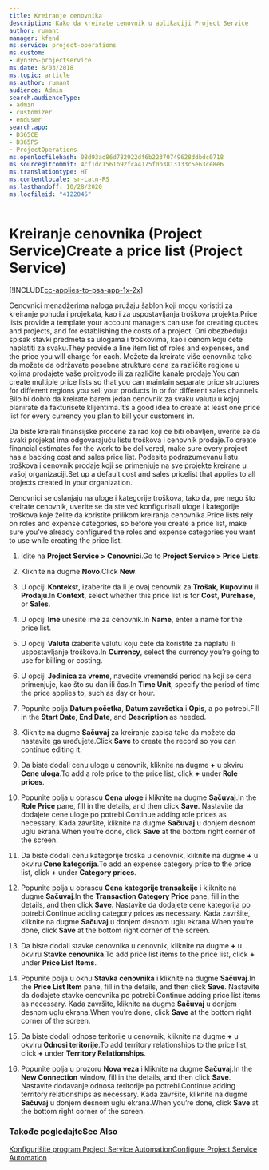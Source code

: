 ```yaml
---
title: Kreiranje cenovnika
description: Kako da kreirate cenovnik u aplikaciji Project Service
author: rumant
manager: kfend
ms.service: project-operations
ms.custom:
- dyn365-projectservice
ms.date: 8/03/2018
ms.topic: article
ms.author: rumant
audience: Admin
search.audienceType:
- admin
- customizer
- enduser
search.app:
- D365CE
- D365PS
- ProjectOperations
ms.openlocfilehash: 08d93ad86d782922df6b22370749628ddbdc0718
ms.sourcegitcommit: 4cf1dc1561b92fca4175f0b3813133c5e63ce8e6
ms.translationtype: HT
ms.contentlocale: sr-Latn-RS
ms.lasthandoff: 10/28/2020
ms.locfileid: "4122045"
---
```

# <a name="create-a-price-list-project-service"></a><span data-ttu-id="ab861-103">Kreiranje cenovnika (Project Service)</span><span class="sxs-lookup"><span data-stu-id="ab861-103">Create a price list (Project Service)</span></span>

[!INCLUDE[cc-applies-to-psa-app-1x-2x](../includes/cc-applies-to-psa-app-1x-2x.md)]

<span data-ttu-id="ab861-104">Cenovnici menadžerima naloga pružaju šablon koji mogu koristiti za kreiranje ponuda i projekata, kao i za uspostavljanja troškova projekta.</span><span class="sxs-lookup"><span data-stu-id="ab861-104">Price lists provide a template your account managers can use for creating quotes and projects, and for establishing the costs of a project.</span></span> <span data-ttu-id="ab861-105">Oni obezbeđuju spisak stavki predmeta sa ulogama i troškovima, kao i cenom koju ćete naplatiti za svaku.</span><span class="sxs-lookup"><span data-stu-id="ab861-105">They provide a line item list of roles and expenses, and the price you will charge for each.</span></span> <span data-ttu-id="ab861-106">Možete da kreirate više cenovnika tako da možete da održavate posebne strukture cena za različite regione u kojima prodajete vaše proizvode ili za različite kanale prodaje.</span><span class="sxs-lookup"><span data-stu-id="ab861-106">You can create multiple price lists so that you can maintain separate price structures for different regions you sell your products in or for different sales channels.</span></span> <span data-ttu-id="ab861-107">Bilo bi dobro da kreirate barem jedan cenovnik za svaku valutu u kojoj planirate da fakturišete klijentima.</span><span class="sxs-lookup"><span data-stu-id="ab861-107">It’s a good idea to create at least one price list for every currency you plan to bill your customers in.</span></span>  
  
<span data-ttu-id="ab861-108">Da biste kreirali finansijske procene za rad koji će biti obavljen, uverite se da svaki projekat ima odgovarajuću listu troškova i cenovnik prodaje.</span><span class="sxs-lookup"><span data-stu-id="ab861-108">To create financial estimates for the work to be delivered, make sure every project has a backing cost and sales price list.</span></span> <span data-ttu-id="ab861-109">Podesite podrazumevanu listu troškova i cenovnik prodaje koji se primenjuje na sve projekte kreirane u vašoj organizaciji.</span><span class="sxs-lookup"><span data-stu-id="ab861-109">Set up a default cost and sales pricelist that applies to all projects created in your organization.</span></span>  
  
<span data-ttu-id="ab861-110">Cenovnici se oslanjaju na uloge i kategorije troškova, tako da, pre nego što kreirate cenovnik, uverite se da ste već konfigurisali uloge i kategorije troškova koje želite da koristite prilikom kreiranja cenovnika.</span><span class="sxs-lookup"><span data-stu-id="ab861-110">Price lists rely on roles and expense categories, so before you create a price list, make sure you’ve already configured the roles and expense categories you want to use while creating the price list.</span></span>  
  
1.  <span data-ttu-id="ab861-111">Idite na **Project Service > Cenovnici**.</span><span class="sxs-lookup"><span data-stu-id="ab861-111">Go to **Project Service > Price Lists**.</span></span>  
  
2.  <span data-ttu-id="ab861-112">Kliknite na dugme **Novo**.</span><span class="sxs-lookup"><span data-stu-id="ab861-112">Click **New**.</span></span>  
  
3.  <span data-ttu-id="ab861-113">U opciji **Kontekst**, izaberite da li je ovaj cenovnik za **Trošak**, **Kupovinu** ili **Prodaju**.</span><span class="sxs-lookup"><span data-stu-id="ab861-113">In **Context**, select whether this price list is for **Cost**, **Purchase**, or **Sales**.</span></span>  
  
4.  <span data-ttu-id="ab861-114">U opciji **Ime** unesite ime za cenovnik.</span><span class="sxs-lookup"><span data-stu-id="ab861-114">In **Name**, enter a name for the price list.</span></span>  
  
5.  <span data-ttu-id="ab861-115">U opciji **Valuta** izaberite valutu koju ćete da koristite za naplatu ili uspostavljanje troškova.</span><span class="sxs-lookup"><span data-stu-id="ab861-115">In **Currency**, select the currency you’re going to use for billing or costing.</span></span>  
  
6.  <span data-ttu-id="ab861-116">U opciji **Jedinica za vreme**, navedite vremenski period na koji se cena primenjuje, kao što su dan ili čas.</span><span class="sxs-lookup"><span data-stu-id="ab861-116">In **Time Unit**, specify the period of time the price applies to, such as day or hour.</span></span>  
  
7.  <span data-ttu-id="ab861-117">Popunite polja **Datum početka**, **Datum završetka** i **Opis**, a po potrebi.</span><span class="sxs-lookup"><span data-stu-id="ab861-117">Fill in the **Start Date**, **End Date**, and **Description** as needed.</span></span>  
  
8.  <span data-ttu-id="ab861-118">Kliknite na dugme **Sačuvaj** za kreiranje zapisa tako da možete da nastavite ga uređujete.</span><span class="sxs-lookup"><span data-stu-id="ab861-118">Click **Save** to create the record so you can continue editing it.</span></span>  
  
9. <span data-ttu-id="ab861-119">Da biste dodali cenu uloge u cenovnik, kliknite na dugme **+** u okviru **Cene uloga**.</span><span class="sxs-lookup"><span data-stu-id="ab861-119">To add a role price to the price list, click **+** under **Role prices**.</span></span>  
  
10. <span data-ttu-id="ab861-120">Popunite polja u obrascu **Cena uloge** i kliknite na dugme **Sačuvaj**.</span><span class="sxs-lookup"><span data-stu-id="ab861-120">In the **Role Price** pane, fill in the details, and then click **Save**.</span></span> <span data-ttu-id="ab861-121">Nastavite da dodajete cene uloge po potrebi.</span><span class="sxs-lookup"><span data-stu-id="ab861-121">Continue adding role prices as necessary.</span></span> <span data-ttu-id="ab861-122">Kada završite, kliknite na dugme **Sačuvaj** u donjem desnom uglu ekrana.</span><span class="sxs-lookup"><span data-stu-id="ab861-122">When you’re done, click **Save** at the bottom right corner of the screen.</span></span>  
  
11. <span data-ttu-id="ab861-123">Da biste dodali cenu kategorije troška u cenovnik, kliknite na dugme **+** u okviru **Cene kategorija**.</span><span class="sxs-lookup"><span data-stu-id="ab861-123">To add an expense category price to the price list, click **+** under **Category prices**.</span></span>  
  
12. <span data-ttu-id="ab861-124">Popunite polja u obrascu **Cena kategorije transakcije** i kliknite na dugme **Sačuvaj**.</span><span class="sxs-lookup"><span data-stu-id="ab861-124">In the **Transaction Category Price** pane, fill in the details, and then click **Save**.</span></span> <span data-ttu-id="ab861-125">Nastavite da dodajete cene kategorija po potrebi.</span><span class="sxs-lookup"><span data-stu-id="ab861-125">Continue adding category prices as necessary.</span></span> <span data-ttu-id="ab861-126">Kada završite, kliknite na dugme **Sačuvaj** u donjem desnom uglu ekrana.</span><span class="sxs-lookup"><span data-stu-id="ab861-126">When you’re done, click **Save** at the bottom right corner of the screen.</span></span>  
  
13. <span data-ttu-id="ab861-127">Da biste dodali stavke cenovnika u cenovnik, kliknite na dugme **+** u okviru **Stavke cenovnika**.</span><span class="sxs-lookup"><span data-stu-id="ab861-127">To add price list items to the price list, click **+** under **Price List Items**.</span></span>  
  
14. <span data-ttu-id="ab861-128">Popunite polja u oknu **Stavka cenovnika** i kliknite na dugme **Sačuvaj**.</span><span class="sxs-lookup"><span data-stu-id="ab861-128">In the **Price List Item** pane, fill in the details, and then click **Save**.</span></span> <span data-ttu-id="ab861-129">Nastavite da dodajete stavke cenovnika po potrebi.</span><span class="sxs-lookup"><span data-stu-id="ab861-129">Continue adding price list items as necessary.</span></span> <span data-ttu-id="ab861-130">Kada završite, kliknite na dugme **Sačuvaj** u donjem desnom uglu ekrana.</span><span class="sxs-lookup"><span data-stu-id="ab861-130">When you’re done, click **Save** at the bottom right corner of the screen.</span></span>  
  
15. <span data-ttu-id="ab861-131">Da biste dodali odnose teritorije u cenovnik, kliknite na dugme **+** u okviru **Odnosi teritorije**.</span><span class="sxs-lookup"><span data-stu-id="ab861-131">To add territory relationships to the price list, click **+** under **Territory Relationships**.</span></span>  
  
16. <span data-ttu-id="ab861-132">Popunite polja u prozoru **Nova veza** i kliknite na dugme **Sačuvaj**.</span><span class="sxs-lookup"><span data-stu-id="ab861-132">In the **New Connection** window, fill in the details, and then click **Save**.</span></span> <span data-ttu-id="ab861-133">Nastavite dodavanje odnosa teritorije po potrebi.</span><span class="sxs-lookup"><span data-stu-id="ab861-133">Continue adding territory relationships as necessary.</span></span> <span data-ttu-id="ab861-134">Kada završite, kliknite na dugme **Sačuvaj** u donjem desnom uglu ekrana.</span><span class="sxs-lookup"><span data-stu-id="ab861-134">When you’re done, click **Save** at the bottom right corner of the screen.</span></span>  
  
### <a name="see-also"></a><span data-ttu-id="ab861-135">Takođe pogledajte</span><span class="sxs-lookup"><span data-stu-id="ab861-135">See Also</span></span>  
 [<span data-ttu-id="ab861-136">Konfigurišite program Project Service Automation</span><span class="sxs-lookup"><span data-stu-id="ab861-136">Configure Project Service Automation</span></span>](../psa/configure.md)
